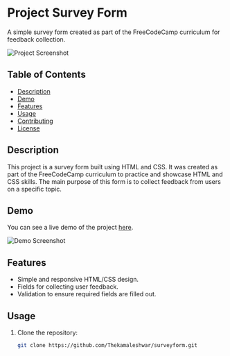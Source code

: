 # Project Survey Form

A simple survey form created as part of the FreeCodeCamp curriculum for feedback collection.

![Project Screenshot](surveyformScreenshot.png)

## Table of Contents

- [Description](#description)
- [Demo](#demo)
- [Features](#features)
- [Usage](#usage)
- [Contributing](#contributing)
- [License](#license)

## Description

This project is a survey form built using HTML and CSS. It was created as part of the FreeCodeCamp curriculum to practice and showcase HTML and CSS skills. The main purpose of this form is to collect feedback from users on a specific topic.

## Demo

You can see a live demo of the project [here](#).

![Demo Screenshot](surveyformScreenshot.png)

## Features

- Simple and responsive HTML/CSS design.
- Fields for collecting user feedback.
- Validation to ensure required fields are filled out.

## Usage

1. Clone the repository:

   ```bash
   git clone https://github.com/Thekamaleshwar/surveyform.git

